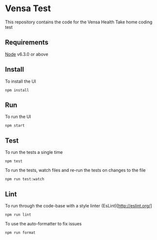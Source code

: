 # Vensa Test
This repository contains the code for the Vensa Health Take home coding test

## Requirements
[Node](https://nodejs.org/en/) v6.3.0 or above  

## Install
To install the UI
~~~ shell
npm install
~~~

## Run
To run the UI
~~~ shell
npm start
~~~

## Test
To run the tests a single time
~~~ shell
npm test
~~~
To run the tests, watch files and re-run the tests on changes to the file
~~~ shell
npm run test:watch
~~~

## Lint
To run through the code-base with a style linter (EsLint)[http://eslint.org/]
~~~ shell
npm run lint
~~~
To use the auto-formatter to fix issues
~~~ shell
npm run format
~~~

